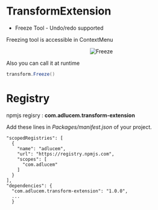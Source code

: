 # TransformExtension

- Freeze Tool - Undo/redo supported

Freezing tool is accessible in ContextMenu 

<p align="center">
  <img src="https://imgur.com/alL42XL.gif" alt="Freeze" ></img>
</p>

Also you can call it at runtime

```C#
transform.Freeze()
```

# Registry 
npmjs regisry : **com.adlucem.transform-extension**

Add these lines in *Packages/manifest.json* of your project.

```
"scopedRegistries": [
  {
    "name": "adlucem",
    "url": "https://registry.npmjs.com",
    "scopes": [
      "com.adlucem"
    ]
  }
],
"dependencies": {
  "com.adlucem.transform-extension": "1.0.0",
  ...
  }
```